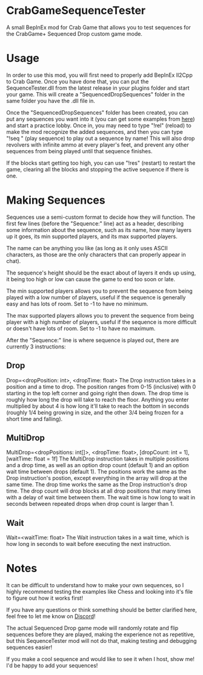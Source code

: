 # CrabGameSequenceTester
A small BepInEx mod for Crab Game that allows you to test sequences for the CrabGame+ Sequenced Drop custom game mode.

# Usage
In order to use this mod, you will first need to properly add BepInEx Il2Cpp to Crab Game. Once you have done that, you can put the SequenceTester.dll from the latest release in your plugins folder and start your game. This will create a "SequencedDropSequences" folder in the same folder you have the .dll file in.

Once the "SequencedDropSequences" folder has been created, you can put any sequences you want into it (you can get some examples from [here](https://github.com/lammas321/CrabGameSequenceTester/tree/main/SequenceExamples)) and start a practice lobby. Once in, you may need to type "!rel" (reload) to make the mod recognize the added sequences, and then you can type "!seq <sequence name>" (play sequence) to play out a sequence by name! This will also drop revolvers with infinite ammo at every player's feet, and prevent any other sequences from being played until that sequence finishes.

If the blocks start getting too high, you can use "!res" (restart) to restart the game, clearing all the blocks and stopping the active sequence if there is one.


# Making Sequences
Sequences use a semi-custom format to decide how they will function. The first few lines (before the "Sequence:" line) act as a header, describing some information about the sequence, such as its name, how many layers up it goes, its min supported players, and its max supported players.

The name can be anything you like (as long as it only uses ASCII characters, as those are the only characters that can properly appear in chat).

The sequence's height should be the exact about of layers it ends up using, it being too high or low can cause the game to end too soon or late.

The min supported players allows you to prevent the sequence from being played with a low number of players, useful if the sequence is generally easy and has lots of room. Set to -1 to have no minimum.

The max supported players allows you to prevent the sequence from being player with a high number of players, useful if the sequence is more difficult or doesn't have lots of room. Set to -1 to have no maximum.

After the "Sequence:" line is where sequence is played out, there are currently 3 instructions:

## Drop
Drop=<dropPosition: int>, <dropTime: float>
The Drop instruction takes in a position and a time to drop.
The position ranges from 0-15 (inclusive) with 0 starting in the top left corner and going right then down.
The drop time is roughly how long the drop will take to reach the floor. Anything you enter multiplied by about 4 is how long it'll take to reach the bottom in seconds (roughly 1/4 being growing in size, and the other 3/4 being frozen for a short time and falling).

## MultiDrop
MultiDrop=<dropPositions: int[]>, <dropTime: float>, [dropCount: int = 1], [waitTime: float = 1f]
The MultiDrop instruction takes in multiple positions and a drop time, as well as an option drop count (default 1) and an option wait time between drops (default 1).
The positions work the same as the Drop instruction's postion, except everything in the array will drop at the same time.
The drop time works the same as the Drop instruction's drop time.
The drop count will drop blocks at all drop positions that many times with a delay of wait time between them.
The wait time is how long to wait in seconds between repeated drops when drop count is larger than 1.

## Wait
Wait=<waitTime: float>
The Wait instruction takes in a wait time, which is how long in seconds to wait before executing the next instruction.


# Notes
It can be difficult to understand how to make your own sequences, so I highly recommend testing the examples like Chess and looking into it's file to figure out how it works first!

If you have any questions or think something should be better clarified here, feel free to let me know on [Discord](https://discord.gg/jBGMZqndT3)!

The actual Sequenced Drop game mode will randomly rotate and flip sequences before they are played, making the experience not as repetitive, but this SequenceTester mod will not do that, making testing and debugging sequences easier!

If you make a cool sequence and would like to see it when I host, show me! I'd be happy to add your sequences!

